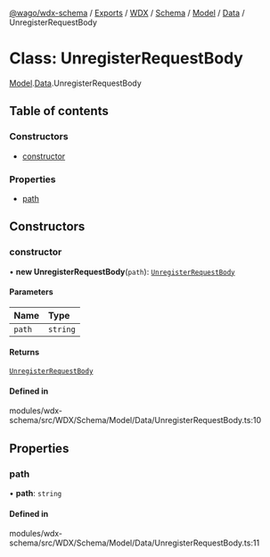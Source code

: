 [@wago/wdx-schema](../README.md) / [Exports](../modules.md) / [WDX](../modules/WDX.md) / [Schema](../modules/WDX.Schema.md) / [Model](../modules/WDX.Schema.Model.md) / [Data](../modules/WDX.Schema.Model.Data.md) / UnregisterRequestBody

# Class: UnregisterRequestBody

[Model](../modules/WDX.Schema.Model.md).[Data](../modules/WDX.Schema.Model.Data.md).UnregisterRequestBody

## Table of contents

### Constructors

- [constructor](WDX.Schema.Model.Data.UnregisterRequestBody.md#constructor)

### Properties

- [path](WDX.Schema.Model.Data.UnregisterRequestBody.md#path)

## Constructors

### constructor

• **new UnregisterRequestBody**(`path`): [`UnregisterRequestBody`](WDX.Schema.Model.Data.UnregisterRequestBody.md)

#### Parameters

| Name | Type |
| :------ | :------ |
| `path` | `string` |

#### Returns

[`UnregisterRequestBody`](WDX.Schema.Model.Data.UnregisterRequestBody.md)

#### Defined in

modules/wdx-schema/src/WDX/Schema/Model/Data/UnregisterRequestBody.ts:10

## Properties

### path

• **path**: `string`

#### Defined in

modules/wdx-schema/src/WDX/Schema/Model/Data/UnregisterRequestBody.ts:11
